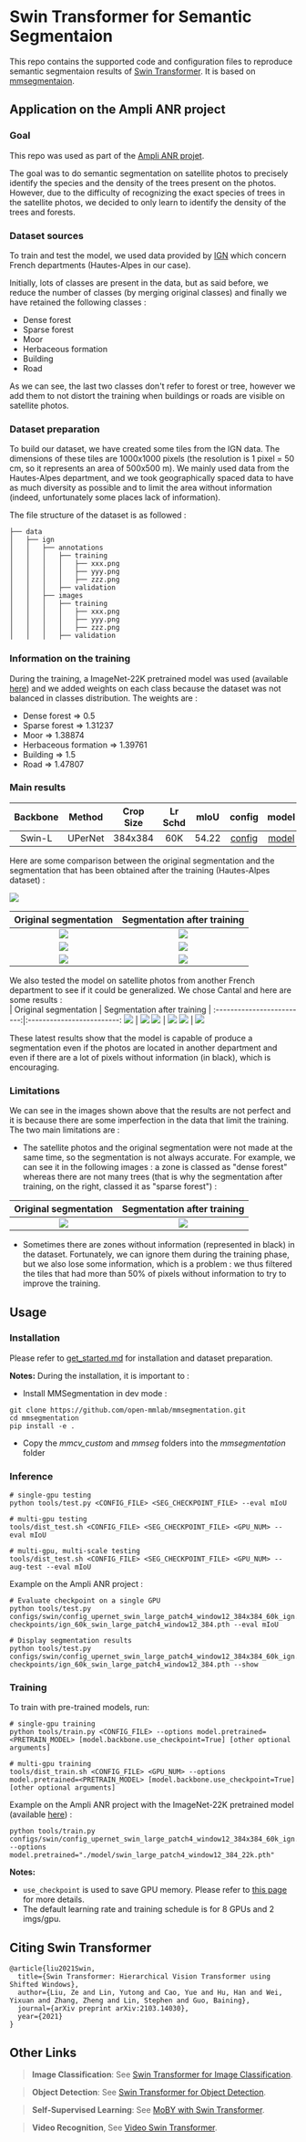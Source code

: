 # Swin Transformer for Semantic Segmentaion

This repo contains the supported code and configuration files to reproduce semantic segmentaion results of [Swin Transformer](https://arxiv.org/pdf/2103.14030.pdf). It is based on [mmsegmentaion](https://github.com/open-mmlab/mmsegmentation/tree/v0.11.0).

## Application on the Ampli ANR project

### Goal
This repo was used as part of the [Ampli ANR projet](https://projet.liris.cnrs.fr/ampli/).  

The goal was to do semantic segmentation on satellite photos to precisely identify the species and the density of the trees present on the photos. However, due to the difficulty of recognizing the exact species of trees in the satellite photos, we decided to only learn to identify the density of the trees and forests.  

### Dataset sources
To train and test the model, we used data provided by [IGN](https://geoservices.ign.fr/) which concern French departments (Hautes-Alpes in our case).  

Initially, lots of classes are present in the data, but as said before, we reduce the number of classes (by merging original classes) and finally we have retained the following classes :  
* Dense forest
* Sparse forest
* Moor
* Herbaceous formation
* Building
* Road

As we can see, the last two classes don't refer to forest or tree, however we add them to not distort the training when buildings or roads are visible on satellite photos.

### Dataset preparation
To build our dataset, we have created some tiles from the IGN data. The dimensions of these tiles are 1000x1000 pixels (the resolution is 1 pixel = 50 cm, so it represents an area of 500x500 m). We mainly used data from the Hautes-Alpes department, and we took geographically spaced data to have as much diversity as possible and to limit the area without information (indeed, unfortunately some places lack of information).

The file structure of the dataset is as followed :
```none
├── data
│   ├── ign
│   │   ├── annotations
│   │   │   ├── training
│   │   │   │   ├── xxx.png
│   │   │   │   ├── yyy.png
│   │   │   │   ├── zzz.png
│   │   │   ├── validation
│   │   ├── images
│   │   │   ├── training
│   │   │   │   ├── xxx.png
│   │   │   │   ├── yyy.png
│   │   │   │   ├── zzz.png
│   │   │   ├── validation

```

### Information on the training
During the training, a ImageNet-22K pretrained model was used (available [here](https://github.com/SwinTransformer/storage/releases/download/v1.0.0/swin_large_patch4_window12_384_22k.pth)) and we added weights on each class because the dataset was not balanced in classes distribution. The weights are :  
* Dense forest => 0.5
* Sparse forest => 1.31237
* Moor => 1.38874
* Herbaceous formation => 1.39761
* Building => 1.5
* Road => 1.47807

### Main results
| Backbone | Method | Crop Size | Lr Schd | mIoU | config | model |
| :---: | :---: | :---: | :---: | :---: | :---: | :---: |
| Swin-L | UPerNet | 384x384 | 60K | 54.22 | [config](configs/swin/config_upernet_swin_large_window12_384x384_60k_ign.py) | [model](https://drive.google.com/file/d/1EarMOBHx6meawa6izNXJUfXRCTzhKT2M/view) |

Here are some comparison between the original segmentation and the segmentation that has been obtained after the training (Hautes-Alpes dataset) :  

![](resources/caption.png)

| Original segmentation             |  Segmentation after training |
:-------------------------:|:-------------------------:
![](resources/Hautes-Alpes/original_c3_0935_6390.png)  |  ![](resources/Hautes-Alpes/c3_0935_6390.png)
![](resources/Hautes-Alpes/original_c15_0955_6380.png)  |  ![](resources/Hautes-Alpes/c15_0955_6380.png)
![](resources/Hautes-Alpes/original_c19_0935_6390.png)  |  ![](resources/Hautes-Alpes/c19_0935_6390.png)

We also tested the model on satellite photos from another French department to see if it could be generalized. We chose Cantal and here are some results :  
| Original segmentation             |  Segmentation after training |
:-------------------------:|:-------------------------:
![](resources/Cantal/original_c7_0665_6475.png)  |  ![](resources/Cantal/c7_0665_6475.png)
![](resources/Cantal/original_c75_0665_6475.png)  |  ![](resources/Cantal/c75_0665_6475.png)
![](resources/Cantal/original_c87_0665_6475.png)  |  ![](resources/Cantal/c87_0665_6475.png)

These latest results show that the model is capable of produce a segmentation even if the photos are located in another department and even if there are a lot of pixels without information (in black), which is encouraging.

### Limitations
We can see in the images shown above that the results are not perfect and it is because there are some imperfection in the data that limit the training. The two main limitations are :  
* The satellite photos and the original segmentation were not made at the same time, so the segmentation is not always accurate. For example, we can see it in the following images : a zone is classed as "dense forest" whereas there are not many trees (that is why the segmentation after training, on the right, classed it as "sparse forest") :  

| Original segmentation             |  Segmentation after training |
:-------------------------:|:-------------------------:
![](resources/Hautes-Alpes/original_c11_0915_6395.png)  |  ![](resources/Hautes-Alpes/c11_0915_6395.png)

* Sometimes there are zones without information (represented in black) in the dataset. Fortunately, we can ignore them during the training phase, but we also lose some information, which is a problem : we thus filtered the tiles that had more than 50% of pixels without information to try to improve the training.


## Usage

### Installation

Please refer to [get_started.md](https://github.com/open-mmlab/mmsegmentation/blob/master/docs/get_started.md#installation) for installation and dataset preparation.

**Notes:** 
During the installation, it is important to :   
* Install MMSegmentation in dev mode :
```
git clone https://github.com/open-mmlab/mmsegmentation.git
cd mmsegmentation
pip install -e .
```
* Copy the *mmcv_custom* and *mmseg* folders into the *mmsegmentation* folder

### Inference

```
# single-gpu testing
python tools/test.py <CONFIG_FILE> <SEG_CHECKPOINT_FILE> --eval mIoU

# multi-gpu testing
tools/dist_test.sh <CONFIG_FILE> <SEG_CHECKPOINT_FILE> <GPU_NUM> --eval mIoU

# multi-gpu, multi-scale testing
tools/dist_test.sh <CONFIG_FILE> <SEG_CHECKPOINT_FILE> <GPU_NUM> --aug-test --eval mIoU
```

Example on the Ampli ANR project :  
```
# Evaluate checkpoint on a single GPU
python tools/test.py configs/swin/config_upernet_swin_large_patch4_window12_384x384_60k_ign.py checkpoints/ign_60k_swin_large_patch4_window12_384.pth --eval mIoU

# Display segmentation results
python tools/test.py configs/swin/config_upernet_swin_large_patch4_window12_384x384_60k_ign.py checkpoints/ign_60k_swin_large_patch4_window12_384.pth --show
```

### Training

To train with pre-trained models, run:
```
# single-gpu training
python tools/train.py <CONFIG_FILE> --options model.pretrained=<PRETRAIN_MODEL> [model.backbone.use_checkpoint=True] [other optional arguments]

# multi-gpu training
tools/dist_train.sh <CONFIG_FILE> <GPU_NUM> --options model.pretrained=<PRETRAIN_MODEL> [model.backbone.use_checkpoint=True] [other optional arguments] 
```

Example on the Ampli ANR project with the ImageNet-22K pretrained model (available [here](https://github.com/SwinTransformer/storage/releases/download/v1.0.0/swin_large_patch4_window12_384_22k.pth)) :  
```
python tools/train.py configs/swin/config_upernet_swin_large_patch4_window12_384x384_60k_ign.py --options model.pretrained="./model/swin_large_patch4_window12_384_22k.pth"
```

**Notes:** 
- `use_checkpoint` is used to save GPU memory. Please refer to [this page](https://pytorch.org/docs/stable/checkpoint.html) for more details.
- The default learning rate and training schedule is for 8 GPUs and 2 imgs/gpu.


## Citing Swin Transformer
```
@article{liu2021Swin,
  title={Swin Transformer: Hierarchical Vision Transformer using Shifted Windows},
  author={Liu, Ze and Lin, Yutong and Cao, Yue and Hu, Han and Wei, Yixuan and Zhang, Zheng and Lin, Stephen and Guo, Baining},
  journal={arXiv preprint arXiv:2103.14030},
  year={2021}
}
```

## Other Links

> **Image Classification**: See [Swin Transformer for Image Classification](https://github.com/microsoft/Swin-Transformer).

> **Object Detection**: See [Swin Transformer for Object Detection](https://github.com/SwinTransformer/Swin-Transformer-Object-Detection).

> **Self-Supervised Learning**: See [MoBY with Swin Transformer](https://github.com/SwinTransformer/Transformer-SSL).

> **Video Recognition**, See [Video Swin Transformer](https://github.com/SwinTransformer/Video-Swin-Transformer).
